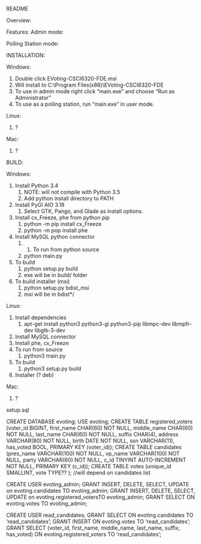README

Overview:

Features:
Admin mode:

Polling Station mode:


INSTALLATION:

Windows:
1. Double click EVoting-CSCI6320-FDE.msi
2. Will install to C:\Program Files(x86)\EVoting-CSCI6320-FDE
3. To use in admin mode right click “main.exe” and choose “Run as Administrator”
4. To use as a polling station, run “main.exe” in user mode.

Linux:
1. ?

Mac:
1. ?


BUILD:

Windows:
1. Install Python 3.4
   1. NOTE: will not compile with Python 3.5
   2. Add python install directory to PATH
1. Install PyGI AIO 3.18
   1. Select GTK, Pango, and Glade as install options.
1. Install cx_Freeze, phe from python pip
   1. python -m pip install cx_Freeze
   2. python -m pop install phe
1. Install MySQL python connector
   1. 1. To run from python source
   1. python main.py
1. To build
   1. python setup.py build
   2. exe will be in build/ folder
1. To build installer (msi)
   1. python setup.py bdist_msi
   2. msi will be in bdist*/

Linux:
1. Install dependencies
   1. apt-get install python3 python3-gi python3-pip libmpc-dev libmpfr-dev libgtk-3-dev
1. Install MySQL connector
2. Install phe, cx_Freeze
3. To run from source
   1. python3 main.py
1. To build
   1. python3 setup.py build
1. Installer (? deb)

Mac:
1. ?

setup.sql

CREATE DATABASE evoting;
USE evoting;
CREATE TABLE registered_voters (voter_id BIGINT, first_name CHAR(60) NOT NULL, middle_name CHAR(60) NOT NULL, last_name CHAR(60) NOT NULL, suffix CHAR(4), address VARCHAR(80) NOT NULL, birth DATE NOT NULL, ssn VARCHAR(11), has_voted BOOL, PRIMARY KEY (voter_id));
CREATE TABLE candidates (pres_name VARCHAR(100) NOT NULL, vp_name VARCHAR(100) NOT NULL, party VARCHAR(60) NOT NULL, c_id TINYINT AUTO-INCREMENT NOT NULL, PRIMARY KEY (c_id));
CREATE TABLE votes (unique_id SMALLINT, vote TYPE?? );  //will depend on candidates list

CREATE USER evoting_admin;
GRANT INSERT, DELETE, SELECT, UPDATE on evoting.candidates TO evoting_admin;
GRANT INSERT, DELETE, SELECT, UPDATE on evoting.registered_votersTO evoting_admin;
GRANT SELECT ON evoting.votes TO evoting_admin;

CREATE USER read_candidates;
GRANT SELECT ON evoting.candidates TO ‘read_candidates’;
GRANT INSERT ON evoting.votes TO ‘read_candidates’;
GRANT SELECT (voter_id, first_name, middle_name, last_name, suffix, has_voted) ON evoting.registered_voters TO ‘read_candidates’;
